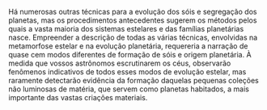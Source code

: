 ﻿Há numerosas outras técnicas para a evolução dos sóis e segregação dos planetas, mas os procedimentos antecedentes sugerem os métodos pelos quais a vasta maioria dos sistemas estelares e das famílias planetárias nasce. Empreender a descrição de todas as várias técnicas, envolvidas na metamorfose estelar e na evolução planetária, requereria a narração de quase cem modos diferentes de formação de sóis e origem planetária. À medida que vossos astrônomos escrutinarem os céus, observarão fenômenos indicativos de todos esses modos de evolução estelar, mas raramente detectarão evidência da formação daquelas pequenas coleções não luminosas de matéria, que servem como planetas habitados, a mais importante das vastas criações materiais.